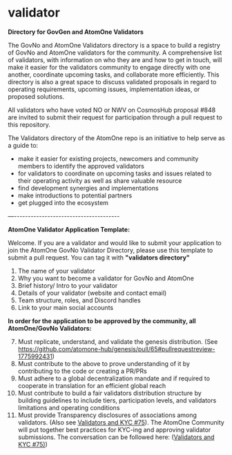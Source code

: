 # validator
**Directory for GovGen and AtomOne Validators**

The GovNo and AtomOne Validators directory is a space to build a registry of GovNo and AtomOne validators for the community. A comprehensive list of validators, with information on who they are and how to get in touch, will make it easier for the validators community to engage directly with one another, coordinate upcoming tasks, and collaborate more efficiently. This directory is also a great space to discuss validated proposals in regard to operating requirements, upcoming issues, implementation ideas, or proposed solutions.

All validators who have voted NO or NWV on CosmosHub proposal #848 are invited to submit their request for participation through a pull request to this repository.

The Validators directory of the AtomOne repo is an initiative to help serve as a guide to:

* make it easier for existing projects, newcomers and community members to identify the approved validators
* for validators to coordinate on upcoming tasks and issues related to their operating activity as well as share valuable resource
* find development synergies and implementations
* make introductions to potential partners
* get plugged into the ecosystem
  
—--------------------------------------

**AtomOne Validator Application Template:**

Welcome. If you are a validator and would like to submit your application to join the AtomOne GovNo Validator Directory, please use this template to submit a pull request.
You can tag it with **"validators directory"**

1) The name of your validator
2) Why you want to become a validator for GovNo and AtomOne
3) Brief history/ Intro to your validator
4) Details of your validator (website and contact email)
5) Team structure, roles, and Discord handles
6) Link to your main social accounts

**In order for the application to be approved by the community, all AtomOne/GovNo Validators:**

7) Must replicate, understand, and validate the genesis distribution. (See https://github.com/atomone-hub/genesis/pull/65#pullrequestreview-1775992431)
8) Must contribute to the above to prove understanding of it by contributing to the code or creating a PR/PRs
9) Must adhere to a global decentralization mandate and if required to cooperate in translation for an efficient global reach
10) Must contribute to build a fair validators distribution structure by building guidelines to include tiers, participation levels, and validators limitations and operating conditions
11) Must provide Transparency disclosures of associations among validators. (Also see [Validators and KYC #75](https://github.com/atomone-hub/genesis/issues/75#issue-2034573094)). The AtomOne Community will put together best practices for KYC-ing and approving validator submissions. The conversation can be followed here: ([Validators and KYC #75)](https://github.com/atomone-hub/genesis/issues/75#issue-2034573094))
